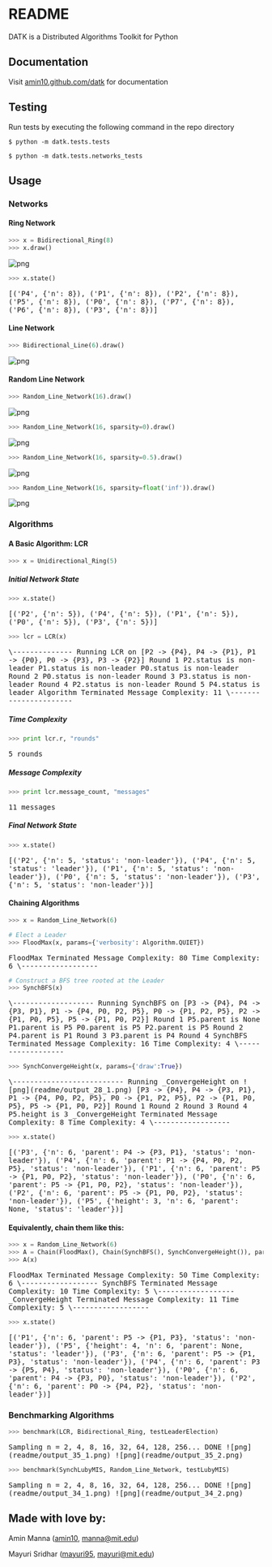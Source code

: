 # README

DATK is a Distributed Algorithms Toolkit for Python


## Documentation

Visit [amin10.github.com/datk](http://amin10.github.io/datk/) for documentation


## Testing

Run tests by executing the following command in the repo directory

    $ python -m datk.tests.tests

    $ python -m datk.tests.networks_tests


## Usage

### Networks

#### Ring Network


```python
>>> x = Bidirectional_Ring(8)
>>> x.draw()
```

![png](readme/output_3_0.png)

```python
>>> x.state()
```

<samp>
[('P4', {'n': 8}),  
 ('P1', {'n': 8}),  
 ('P2', {'n': 8}),  
 ('P5', {'n': 8}),  
 ('P0', {'n': 8}),  
 ('P7', {'n': 8}),  
 ('P6', {'n': 8}),  
 ('P3', {'n': 8})]
</samp>


#### Line Network

```python
>>> Bidirectional_Line(6).draw()
```

![png](readme/output_6_0.png)


#### Random Line Network

```python
>>> Random_Line_Network(16).draw()
```

![png](readme/output_8_0.png)

```python
>>> Random_Line_Network(16, sparsity=0).draw()
```

![png](readme/output_9_0.png)

```python
>>> Random_Line_Network(16, sparsity=0.5).draw()
```

![png](readme/output_10_0.png)

```python
>>> Random_Line_Network(16, sparsity=float('inf')).draw()
```

![png](readme/output_11_0.png)


### Algorithms

#### A Basic Algorithm: LCR

```python
>>> x = Unidirectional_Ring(5)
```

##### Initial Network State

```python
>>> x.state()
```

<samp>
[('P2', {'n': 5}),  
 ('P4', {'n': 5}),  
 ('P1', {'n': 5}),  
 ('P0', {'n': 5}),  
 ('P3', {'n': 5})]
</samp>


```python
>>> lcr = LCR(x)
```

<samp>
\--------------
Running LCR on  
[P2 -> {P4}, P4 -> {P1}, P1 -> {P0}, P0 -> {P3}, P3 -> {P2}]  
Round 1  
P2.status is non-leader  
P1.status is non-leader  
P0.status is non-leader  
Round 2  
P0.status is non-leader  
Round 3  
P3.status is non-leader  
Round 4  
P2.status is non-leader  
Round 5  
P4.status is leader  
Algorithm Terminated  
Message Complexity: 11  
\----------------------
</samp>


##### Time Complexity

```python
>>> print lcr.r, "rounds"
```

<samp>
5 rounds
</samp>

##### Message Complexity

```python
>>> print lcr.message_count, "messages"
```

<samp>
11 messages
</samp>

##### Final Network State

```python
>>> x.state()
```


<samp>
[('P2', {'n': 5, 'status': 'non-leader'}),  
 ('P4', {'n': 5, 'status': 'leader'}),  
 ('P1', {'n': 5, 'status': 'non-leader'}),  
 ('P0', {'n': 5, 'status': 'non-leader'}),  
 ('P3', {'n': 5, 'status': 'non-leader'})]
</samp>


#### Chaining Algorithms

```python
>>> x = Random_Line_Network(6)
```

<!-- -->

```python
# Elect a Leader
>>> FloodMax(x, params={'verbosity': Algorithm.QUIET})
```

<samp>
FloodMax Terminated  
Message Complexity: 80  
Time Complexity: 6  
\------------------
</samp>


```python
# Construct a BFS tree rooted at the Leader 
>>> SynchBFS(x)
```

<samp>
\-------------------  
Running SynchBFS on  
[P3 -> {P4}, P4 -> {P3, P1}, P1 -> {P4, P0, P2, P5}, P0 -> {P1, P2, P5}, P2 -> {P1, P0, P5},   P5 -> {P1, P0, P2}]  
Round 1  
P5.parent is None  
P1.parent is P5  
P0.parent is P5  
P2.parent is P5  
Round 2  
P4.parent is P1  
Round 3  
P3.parent is P4  
Round 4  
SynchBFS Terminated  
Message Complexity: 16  
Time Complexity: 4  
\------------------
</samp>


```python
>>> SynchConvergeHeight(x, params={'draw':True})
```

<samp>
\--------------------------
Running _ConvergeHeight on  
![png](readme/output_28_1.png)  
[P3 -> {P4}, P4 -> {P3, P1}, P1 -> {P4, P0, P2, P5}, P0 -> {P1, P2, P5}, P2 -> {P1, P0, P5},   P5 -> {P1, P0, P2}]  
Round 1  
Round 2  
Round 3  
Round 4  
P5.height is 3  
_ConvergeHeight Terminated  
Message Complexity: 8  
Time Complexity: 4  
\------------------
</samp>


```python
>>> x.state()
```

<samp>
[('P3', {'n': 6, 'parent': P4 -> {P3, P1}, 'status': 'non-leader'}),  
 ('P4', {'n': 6, 'parent': P1 -> {P4, P0, P2, P5}, 'status': 'non-leader'}),  
 ('P1', {'n': 6, 'parent': P5 -> {P1, P0, P2}, 'status': 'non-leader'}),  
 ('P0', {'n': 6, 'parent': P5 -> {P1, P0, P2}, 'status': 'non-leader'}),  
 ('P2', {'n': 6, 'parent': P5 -> {P1, P0, P2}, 'status': 'non-leader'}),  
 ('P5', {'height': 3, 'n': 6, 'parent': None, 'status': 'leader'})]
</samp>


#### Equivalently, chain them like this:

```python
>>> x = Random_Line_Network(6)
>>> A = Chain(FloodMax(), Chain(SynchBFS(), SynchConvergeHeight()), params={'verbosity':Algorithm.QUIET})
>>> A(x)
```


<samp>
FloodMax Terminated  
Message Complexity: 50  
Time Complexity: 6  
\------------------  
SynchBFS Terminated  
Message Complexity: 10  
Time Complexity: 5  
\------------------  
_ConvergeHeight Terminated  
Message Complexity: 11  
Time Complexity: 5  
\------------------
</samp>


```python
>>> x.state()
```

<samp>
[('P1', {'n': 6, 'parent': P5 -> {P1, P3}, 'status': 'non-leader'}),  
 ('P5', {'height': 4, 'n': 6, 'parent': None, 'status': 'leader'}),  
 ('P3', {'n': 6, 'parent': P5 -> {P1, P3}, 'status': 'non-leader'}),  
 ('P4', {'n': 6, 'parent': P3 -> {P5, P4}, 'status': 'non-leader'}),  
 ('P0', {'n': 6, 'parent': P4 -> {P3, P0}, 'status': 'non-leader'}),  
 ('P2', {'n': 6, 'parent': P0 -> {P4, P2}, 'status': 'non-leader'})]
</samp>


### Benchmarking Algorithms

```python
>>> benchmark(LCR, Bidirectional_Ring, testLeaderElection)
```

<samp>
Sampling n = 2, 4, 8, 16, 32, 64, 128, 256...  DONE  
![png](readme/output_35_1.png)  
![png](readme/output_35_2.png)
</samp>


```python
>>> benchmark(SynchLubyMIS, Random_Line_Network, testLubyMIS)
```

<samp>
Sampling n = 2, 4, 8, 16, 32, 64, 128, 256...  DONE  
![png](readme/output_34_1.png)  
![png](readme/output_34_2.png)
</samp>


## Made with love by:

Amin Manna ([amin10][amin_gh], [manna@mit.edu][amin_email])

Mayuri Sridhar ([mayuri95][mayuri_gh], [mayuri@mit.edu][mayuri_email])

[amin_email]:mailto:manna@mit.edu
[amin_gh]:http://github.com/amin10
[mayuri_email]:mailto:mayuri@mit.edu
[mayuri_gh]:http://github.com/mayuri95